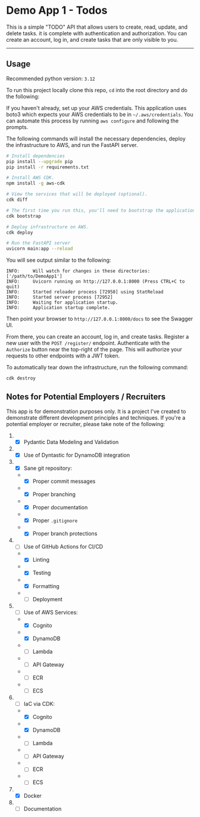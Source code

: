 # Demo App 1 - Todos

This is a simple "TODO" API that allows users to create, read, update, and delete tasks.
it is complete with authentication and authorization.
You can create an account, log in, and create tasks that are only visible to you.

---

## Usage

Recommended python version: `3.12`

To run this project locally clone this repo, `cd` into the root directory and do the following:

If you haven't already, set up your AWS credentials.
This application uses boto3 which expects your AWS credentials to be in `~/.aws/credentials`.
You can automate this process by running `aws configure` and following the prompts.

The following commands will install the necessary dependencies, deploy the infrastructure to AWS, and run the FastAPI server.

```bash
# Install dependencies
pip install --upgrade pip
pip install -r requirements.txt

# Install AWS CDK.
npm install -g aws-cdk

# View the services that will be deployed (optional).
cdk diff

# The first time you run this, you'll need to bootstrap the application.
cdk bootstrap

# Deploy infrastructure on AWS.
cdk deploy

# Run the FastAPI server
uvicorn main:app --reload
```

You will see output similar to the following:

```
INFO:     Will watch for changes in these directories: ['/path/to/DemoApp1']
INFO:     Uvicorn running on http://127.0.0.1:8000 (Press CTRL+C to quit)
INFO:     Started reloader process [72950] using StatReload
INFO:     Started server process [72952]
INFO:     Waiting for application startup.
INFO:     Application startup complete.
```

Then point your browser to `http://127.0.0.1:8000/docs` to see the Swagger UI.

From there, you can create an account, log in, and create tasks.
Register a new user with the `POST /register/` endpoint.
Authenticate with the `Authorize` button near the top-right of the page.
This will authorize your requests to other endpoints with a JWT token.

To automatically tear down the infrastructure, run the following command:

```bash
cdk destroy
```


## Notes for Potential Employers / Recruiters

This app is for demonstration purposes only.
It is a project I've created to demonstrate different development principles and techniques.
If you're a potential employer or recruiter, please take note of the following:

1. - [X] Pydantic Data Modeling and Validation
2. - [X] Use of Dyntastic for DynamoDB integration
3. - [X] Sane git repository:
   * - [X] Proper commit messages
   * - [X] Proper branching
   * - [X] Proper documentation
   * - [X] Proper `.gitignore`
   * - [X] Proper branch protections
4. - [ ] Use of GitHub Actions for CI/CD
   * - [X] Linting
   * - [X] Testing
   * - [X] Formatting
   * - [ ] Deployment
5. - [ ] Use of AWS Services:
   * - [X]  Cognito
   * - [X]  DynamoDB
   * - [ ]  Lambda
   * - [ ]  API Gateway
   * - [ ]  ECR
   * - [ ]  ECS
6. - [ ] IaC via CDK:
   * - [X]  Cognito
   * - [X]  DynamoDB
   * - [ ]  Lambda
   * - [ ]  API Gateway
   * - [ ]  ECR
   * - [ ]  ECS
7. - [X] Docker
8. - [ ] Documentation
